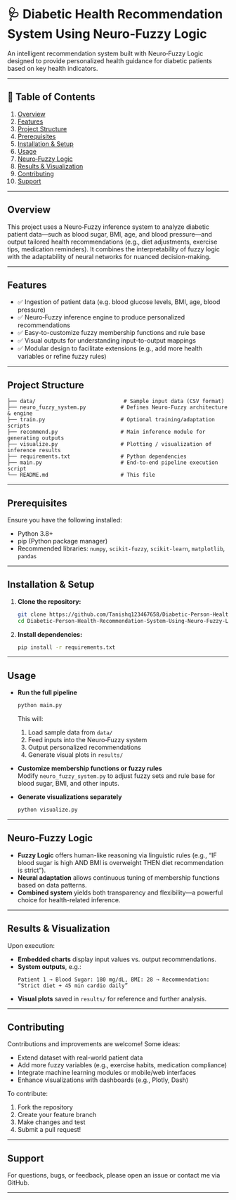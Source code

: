 
# 🩺 Diabetic Health Recommendation System Using Neuro‑Fuzzy Logic

An intelligent recommendation system built with Neuro‑Fuzzy Logic designed to provide personalized health guidance for diabetic patients based on key health indicators.

---

## 📌 Table of Contents

1. [Overview](#overview)  
2. [Features](#features)  
3. [Project Structure](#project-structure)  
4. [Prerequisites](#prerequisites)  
5. [Installation & Setup](#installation--setup)  
6. [Usage](#usage)  
7. [Neuro‑Fuzzy Logic](#neuro‑fuzzy-logic)  
8. [Results & Visualization](#results--visualization)  
9. [Contributing](#contributing)  
10. [Support](#support)

---

## Overview

This project uses a Neuro‑Fuzzy inference system to analyze diabetic patient data—such as blood sugar, BMI, age, and blood pressure—and output tailored health recommendations (e.g., diet adjustments, exercise tips, medication reminders). It combines the interpretability of fuzzy logic with the adaptability of neural networks for nuanced decision-making.

---

## Features

- ✅ Ingestion of patient data (e.g. blood glucose levels, BMI, age, blood pressure)  
- ✅ Neuro‑Fuzzy inference engine to produce personalized recommendations  
- ✅ Easy-to-customize fuzzy membership functions and rule base  
- ✅ Visual outputs for understanding input-to-output mappings  
- ✅ Modular design to facilitate extensions (e.g., add more health variables or refine fuzzy rules)

---

## Project Structure

```text
├── data/                            # Sample input data (CSV format)
├── neuro_fuzzy_system.py           # Defines Neuro‑Fuzzy architecture & engine
├── train.py                        # Optional training/adaptation scripts
├── recommend.py                    # Main inference module for generating outputs
├── visualize.py                    # Plotting / visualization of inference results
├── requirements.txt                # Python dependencies
├── main.py                         # End‑to‑end pipeline execution script
└── README.md                       # This file
```

---

## Prerequisites

Ensure you have the following installed:

- Python 3.8+  
- pip (Python package manager)  
- Recommended libraries: `numpy`, `scikit-fuzzy`, `scikit-learn`, `matplotlib`, `pandas`

---

## Installation & Setup

1. **Clone the repository:**
   ```bash
   git clone https://github.com/Tanishq123467658/Diabetic-Person-Health-Recommendation-System-Using-Neuro-Fuzzy-Logic.git
   cd Diabetic-Person-Health-Recommendation-System-Using-Neuro-Fuzzy-Logic
   ```

2. **Install dependencies:**
   ```bash
   pip install -r requirements.txt
   ```

---

## Usage

- **Run the full pipeline**  
  ```bash
  python main.py
  ```
  This will:
  1. Load sample data from `data/`
  2. Feed inputs into the Neuro‑Fuzzy system
  3. Output personalized recommendations
  4. Generate visual plots in `results/`

- **Customize membership functions or fuzzy rules**  
  Modify `neuro_fuzzy_system.py` to adjust fuzzy sets and rule base for blood sugar, BMI, and other inputs.

- **Generate visualizations separately**  
  ```bash
  python visualize.py
  ```

---

## Neuro‑Fuzzy Logic

- **Fuzzy Logic** offers human-like reasoning via linguistic rules (e.g., “IF blood sugar is high AND BMI is overweight THEN diet recommendation is strict”).
- **Neural adaptation** allows continuous tuning of membership functions based on data patterns.
- **Combined system** yields both transparency and flexibility—a powerful choice for health-related inference.

---

## Results & Visualization

Upon execution:
- **Embedded charts** display input values vs. output recommendations.
- **System outputs**, e.g.:
  ```
  Patient 1 → Blood Sugar: 180 mg/dL, BMI: 28 → Recommendation: “Strict diet + 45 min cardio daily”
  ```
- **Visual plots** saved in `results/` for reference and further analysis.

---

## Contributing

Contributions and improvements are welcome! Some ideas:
- Extend dataset with real-world patient data 
- Add more fuzzy variables (e.g., exercise habits, medication compliance)
- Integrate machine learning modules or mobile/web interfaces
- Enhance visualizations with dashboards (e.g., Plotly, Dash)

To contribute:
1. Fork the repository  
2. Create your feature branch  
3. Make changes and test  
4. Submit a pull request!

---

## Support

For questions, bugs, or feedback, please open an issue or contact me via GitHub.

---
